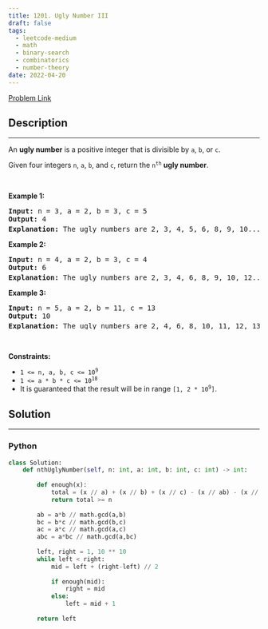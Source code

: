 ```yaml
---
title: 1201. Ugly Number III
draft: false
tags: 
  - leetcode-medium
  - math
  - binary-search
  - combinatorics
  - number-theory
date: 2022-04-20
---
```


[Problem Link](https://leetcode.com/problems/ugly-number-iii/)

## Description

---
<p>An <strong>ugly number</strong> is a positive integer that is divisible by <code>a</code>, <code>b</code>, or <code>c</code>.</p>

<p>Given four integers <code>n</code>, <code>a</code>, <code>b</code>, and <code>c</code>, return the <code>n<sup>th</sup></code> <strong>ugly number</strong>.</p>

<p>&nbsp;</p>
<p><strong class="example">Example 1:</strong></p>

<pre>
<strong>Input:</strong> n = 3, a = 2, b = 3, c = 5
<strong>Output:</strong> 4
<strong>Explanation:</strong> The ugly numbers are 2, 3, 4, 5, 6, 8, 9, 10... The 3<sup>rd</sup> is 4.
</pre>

<p><strong class="example">Example 2:</strong></p>

<pre>
<strong>Input:</strong> n = 4, a = 2, b = 3, c = 4
<strong>Output:</strong> 6
<strong>Explanation:</strong> The ugly numbers are 2, 3, 4, 6, 8, 9, 10, 12... The 4<sup>th</sup> is 6.
</pre>

<p><strong class="example">Example 3:</strong></p>

<pre>
<strong>Input:</strong> n = 5, a = 2, b = 11, c = 13
<strong>Output:</strong> 10
<strong>Explanation:</strong> The ugly numbers are 2, 4, 6, 8, 10, 11, 12, 13... The 5<sup>th</sup> is 10.
</pre>

<p>&nbsp;</p>
<p><strong>Constraints:</strong></p>

<ul>
	<li><code>1 &lt;= n, a, b, c &lt;= 10<sup>9</sup></code></li>
	<li><code>1 &lt;= a * b * c &lt;= 10<sup>18</sup></code></li>
	<li>It is guaranteed that the result will be in range <code>[1, 2 * 10<sup>9</sup>]</code>.</li>
</ul>


## Solution

---
### Python
``` py title='ugly-number-iii'
class Solution:
    def nthUglyNumber(self, n: int, a: int, b: int, c: int) -> int:
        
        def enough(x):
            total = (x // a) + (x // b) + (x // c) - (x // ab) - (x // bc) - (x // ac) + (x // abc)
            return total >= n
            
        ab = a*b // math.gcd(a,b)
        bc = b*c // math.gcd(b,c)
        ac = a*c // math.gcd(a,c)
        abc = a*bc // math.gcd(a,bc)
        
        left, right = 1, 10 ** 10
        while left < right:
            mid = left + (right-left) // 2
            
            if enough(mid):
                right = mid
            else:
                left = mid + 1
            
        return left
```

